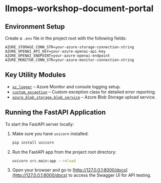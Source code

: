 # llmops-workshop-document-portal

## Environment Setup

Create a `.env` file in the project root with the following fields:

```
AZURE_STORAGE_CONN_STR=your-azure-storage-connection-string
AZURE_OPENAI_API_KEY=your-azure-openai-api-key
AZURE_OPENAI_ENDPOINT=your-azure-openai-endpoint
AZURE_MONITOR_CONN_STR=your-azure-monitor-connection-string
```

## Key Utility Modules

- [`az_logger`](src/utils/az_logger.py) – Azure Monitor and console logging setup.
- [`custom_exception`](src/utils/custom_exception.py) – Custom exception class for detailed error reporting.
- [`azure_blob_storage.blob_service`](src/services/azure_blob_storage/blob_service.py) – Azure Blob Storage upload service.

## Running the FastAPI Application

To start the FastAPI server locally:

1. Make sure you have `uvicorn` installed:

   ```cmd
   pip install uvicorn
   ```

2. Run the FastAPI app from the project root directory:

   ```cmd
   uvicorn src.main:app --reload
   ```

3. Open your browser and go to [http://127.0.0.1:8000/docs](http://127.0.0.1:8000/docs) to access the Swagger UI for API testing.
